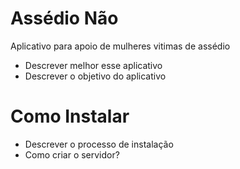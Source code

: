# Assédio Não
Aplicativo para apoio de mulheres vitimas de assédio
- Descrever melhor esse aplicativo
- Descrever o objetivo do aplicativo

# Como Instalar
- Descrever o processo de instalação
- Como criar o servidor?
